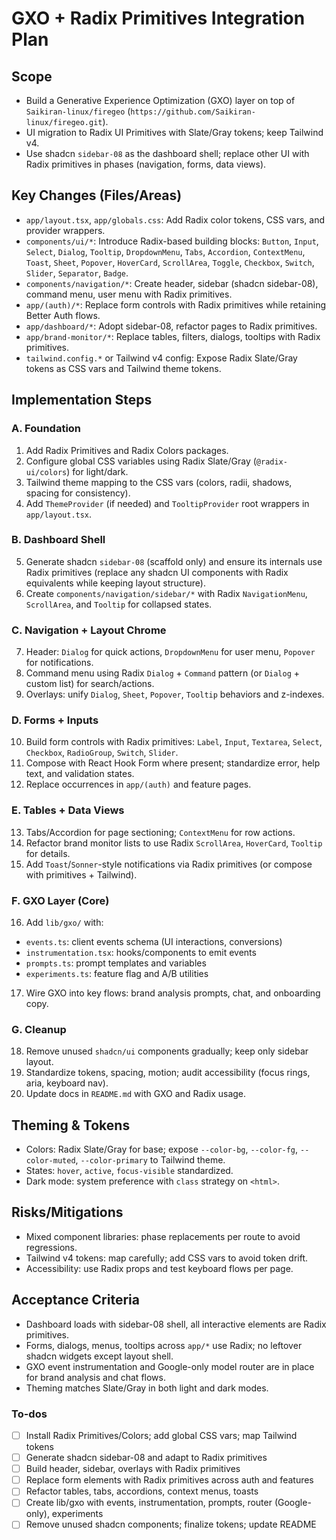 <!-- 45c058d3-566a-455c-980b-a62747552f93 6e1cd6f9-d64e-495c-a6ee-bf1bfc4524b5 -->
# GXO + Radix Primitives Integration Plan

## Scope

- Build a Generative Experience Optimization (GXO) layer on top of `Saikiran-linux/firegeo` (`https://github.com/Saikiran-linux/firegeo.git`).
- UI migration to Radix UI Primitives with Slate/Gray tokens; keep Tailwind v4.
- Use shadcn `sidebar-08` as the dashboard shell; replace other UI with Radix primitives in phases (navigation, forms, data views).

## Key Changes (Files/Areas)

- `app/layout.tsx`, `app/globals.css`: Add Radix color tokens, CSS vars, and provider wrappers.
- `components/ui/*`: Introduce Radix-based building blocks: `Button`, `Input`, `Select`, `Dialog`, `Tooltip`, `DropdownMenu`, `Tabs`, `Accordion`, `ContextMenu`, `Toast`, `Sheet`, `Popover`, `HoverCard`, `ScrollArea`, `Toggle`, `Checkbox`, `Switch`, `Slider`, `Separator`, `Badge`.
- `components/navigation/*`: Create header, sidebar (shadcn sidebar-08), command menu, user menu with Radix primitives.
- `app/(auth)/*`: Replace form controls with Radix primitives while retaining Better Auth flows.
- `app/dashboard/*`: Adopt sidebar-08, refactor pages to Radix primitives.
- `app/brand-monitor/*`: Replace tables, filters, dialogs, tooltips with Radix primitives.
- `tailwind.config.*` or Tailwind v4 config: Expose Radix Slate/Gray tokens as CSS vars and Tailwind theme tokens.

## Implementation Steps

### A. Foundation

1) Add Radix Primitives and Radix Colors packages.
2) Configure global CSS variables using Radix Slate/Gray (`@radix-ui/colors`) for light/dark.
3) Tailwind theme mapping to the CSS vars (colors, radii, shadows, spacing for consistency).
4) Add `ThemeProvider` (if needed) and `TooltipProvider` root wrappers in `app/layout.tsx`.

### B. Dashboard Shell

5) Generate shadcn `sidebar-08` (scaffold only) and ensure its internals use Radix primitives (replace any shadcn UI components with Radix equivalents while keeping layout structure).
6) Create `components/navigation/sidebar/*` with Radix `NavigationMenu`, `ScrollArea`, and `Tooltip` for collapsed states.

### C. Navigation + Layout Chrome

7) Header: `Dialog` for quick actions, `DropdownMenu` for user menu, `Popover` for notifications.
8) Command menu using Radix `Dialog` + `Command` pattern (or `Dialog` + custom list) for search/actions.
9) Overlays: unify `Dialog`, `Sheet`, `Popover`, `Tooltip` behaviors and z-indexes.

### D. Forms + Inputs

10) Build form controls with Radix primitives: `Label`, `Input`, `Textarea`, `Select`, `Checkbox`, `RadioGroup`, `Switch`, `Slider`.
11) Compose with React Hook Form where present; standardize error, help text, and validation states.
12) Replace occurrences in `app/(auth)` and feature pages.

### E. Tables + Data Views

13) Tabs/Accordion for page sectioning; `ContextMenu` for row actions.
14) Refactor brand monitor lists to use Radix `ScrollArea`, `HoverCard`, `Tooltip` for details.
15) Add `Toast`/`Sonner`-style notifications via Radix primitives (or compose with primitives + Tailwind).

### F. GXO Layer (Core)

16) Add `lib/gxo/` with:

- `events.ts`: client events schema (UI interactions, conversions)
- `instrumentation.tsx`: hooks/components to emit events
- `prompts.ts`: prompt templates and variables
- `experiments.ts`: feature flag and A/B utilities
17) Wire GXO into key flows: brand analysis prompts, chat, and onboarding copy.

### G. Cleanup

18) Remove unused `shadcn/ui` components gradually; keep only sidebar layout.
19) Standardize tokens, spacing, motion; audit accessibility (focus rings, aria, keyboard nav).
20) Update docs in `README.md` with GXO and Radix usage.

## Theming & Tokens

- Colors: Radix Slate/Gray for base; expose `--color-bg`, `--color-fg`, `--color-muted`, `--color-primary` to Tailwind theme.
- States: `hover`, `active`, `focus-visible` standardized.
- Dark mode: system preference with `class` strategy on `<html>`.

## Risks/Mitigations

- Mixed component libraries: phase replacements per route to avoid regressions.
- Tailwind v4 tokens: map carefully; add CSS vars to avoid token drift.
- Accessibility: use Radix props and test keyboard flows per page.

## Acceptance Criteria

- Dashboard loads with sidebar-08 shell, all interactive elements are Radix primitives.
- Forms, dialogs, menus, tooltips across `app/*` use Radix; no leftover shadcn widgets except layout shell.
- GXO event instrumentation and Google-only model router are in place for brand analysis and chat flows.
- Theming matches Slate/Gray in both light and dark modes.

### To-dos

- [ ] Install Radix Primitives/Colors; add global CSS vars; map Tailwind tokens
- [ ] Generate shadcn sidebar-08 and adapt to Radix primitives
- [ ] Build header, sidebar, overlays with Radix primitives
- [ ] Replace form elements with Radix primitives across auth and features
- [ ] Refactor tables, tabs, accordions, context menus, toasts
- [ ] Create lib/gxo with events, instrumentation, prompts, router (Google-only), experiments
- [ ] Remove unused shadcn components; finalize tokens; update README